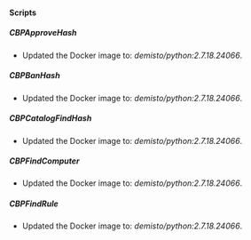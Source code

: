 
#### Scripts
##### CBPApproveHash
- Updated the Docker image to: *demisto/python:2.7.18.24066*.
##### CBPBanHash
- Updated the Docker image to: *demisto/python:2.7.18.24066*.
##### CBPCatalogFindHash
- Updated the Docker image to: *demisto/python:2.7.18.24066*.
##### CBPFindComputer
- Updated the Docker image to: *demisto/python:2.7.18.24066*.
##### CBPFindRule
- Updated the Docker image to: *demisto/python:2.7.18.24066*.